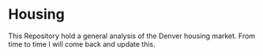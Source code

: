 # Housing
This Repository hold a general analysis of the Denver housing market.  From time to time I will come back and update this.
